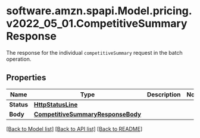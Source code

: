 # software.amzn.spapi.Model.pricing.v2022_05_01.CompetitiveSummaryResponse
The response for the individual `competitiveSummary` request in the batch operation.

## Properties

Name | Type | Description | Notes
------------ | ------------- | ------------- | -------------
**Status** | [**HttpStatusLine**](HttpStatusLine.md) |  | 
**Body** | [**CompetitiveSummaryResponseBody**](CompetitiveSummaryResponseBody.md) |  | 

[[Back to Model list]](../README.md#documentation-for-models) [[Back to API list]](../README.md#documentation-for-api-endpoints) [[Back to README]](../README.md)

